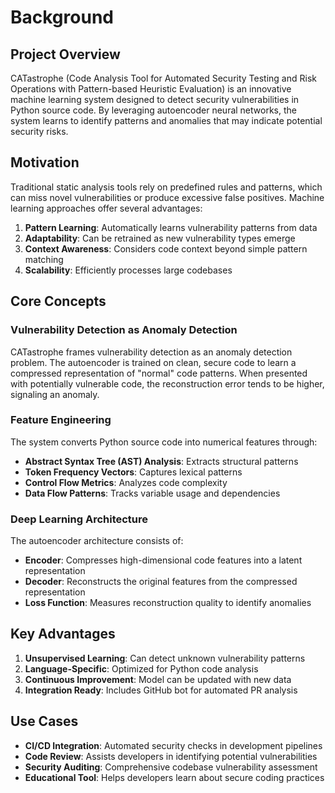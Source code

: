 # Background

## Project Overview

CATastrophe (Code Analysis Tool for Automated Security Testing and Risk Operations with Pattern-based Heuristic Evaluation) is an innovative machine learning system designed to detect security vulnerabilities in Python source code. By leveraging autoencoder neural networks, the system learns to identify patterns and anomalies that may indicate potential security risks.

## Motivation

Traditional static analysis tools rely on predefined rules and patterns, which can miss novel vulnerabilities or produce excessive false positives. Machine learning approaches offer several advantages:

1. **Pattern Learning**: Automatically learns vulnerability patterns from data
2. **Adaptability**: Can be retrained as new vulnerability types emerge
3. **Context Awareness**: Considers code context beyond simple pattern matching
4. **Scalability**: Efficiently processes large codebases

## Core Concepts

### Vulnerability Detection as Anomaly Detection

CATastrophe frames vulnerability detection as an anomaly detection problem. The autoencoder is trained on clean, secure code to learn a compressed representation of "normal" code patterns. When presented with potentially vulnerable code, the reconstruction error tends to be higher, signaling an anomaly.

### Feature Engineering

The system converts Python source code into numerical features through:
- **Abstract Syntax Tree (AST) Analysis**: Extracts structural patterns
- **Token Frequency Vectors**: Captures lexical patterns
- **Control Flow Metrics**: Analyzes code complexity
- **Data Flow Patterns**: Tracks variable usage and dependencies

### Deep Learning Architecture

The autoencoder architecture consists of:
- **Encoder**: Compresses high-dimensional code features into a latent representation
- **Decoder**: Reconstructs the original features from the compressed representation
- **Loss Function**: Measures reconstruction quality to identify anomalies

## Key Advantages

1. **Unsupervised Learning**: Can detect unknown vulnerability patterns
2. **Language-Specific**: Optimized for Python code analysis
3. **Continuous Improvement**: Model can be updated with new data
4. **Integration Ready**: Includes GitHub bot for automated PR analysis

## Use Cases

- **CI/CD Integration**: Automated security checks in development pipelines
- **Code Review**: Assists developers in identifying potential vulnerabilities
- **Security Auditing**: Comprehensive codebase vulnerability assessment
- **Educational Tool**: Helps developers learn about secure coding practices